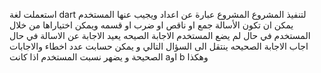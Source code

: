 
استعملت لغة dart لتنفيذ المشروع
المشروع عبارة عن اعداد ويجيب عنها المستخدم
يمكن ان تكون الأسالة جمع او ناقص او ضرب او قسمه ويمكن اختياراها من خلال المستخدم
في حال لم يضع المستخدم الاجابة الصيحه يعيد الاجابة عن الاسالة 
في حال اجاب الاجابة الصحيحه ينتقل الى السؤال التالي
و يمكن حسابت عدد اخطاء والاجابات الصحيحة و يضهر نسبت المستخدم اذا كانت aاو b وهكذا
